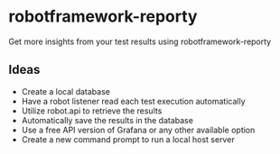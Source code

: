 # robotframework-reporty
Get more insights from your test results using robotframework-reporty

## Ideas

- Create a local database
- Have a robot listener read each test execution automatically
- Utilize robot.api to retrieve the results
- Automatically save the results in the database
- Use a free API version of Grafana or any other available option
- Create a new command prompt to run a local host server


<!-- 
we need to install this first!


pip install streamlit

pip install st-pages

-->
